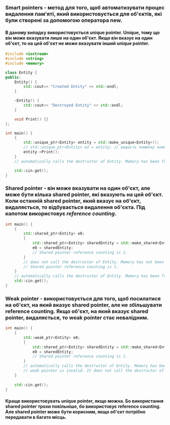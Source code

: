 ### **Smart pointers** - метод для того, щоб автоматизувати процес видалення пам'яті, який використовується для об'єктів, які були створені за допомогою оператора new.
#### В даному випадку використовується **unique pointer**. Unique, тому що він може вказувати лише на один об'єкт. Якщо він вказує на один об'єкт, то на цей об'єкт не може вказувати інший unique pointer.

```cpp
#include <iostream>
#include <string>
#include <memory>

class Entity {
public:
    Entity() {
        std::cout<< "Created Entity" << std::endl;
    }

    ~Entity() {
        std::cout<< "Destroyed Entity" << std::endl;
    }

    void Print() {}
};

int main() {
    {
        std::unique_ptr<Entity> entity = std::make_unique<Entity>();
        // std::unique_ptr<Entity> e2 = entity; // видасть помилку компіляції, бо unique pointer не може вказувати на один об'єкт одночасно з іншим unique pointer
        entity->Print();
    }
    // automatically calls the destructor of Entity. Memory has been freed.

    std::cin.get();
}
```

### **Shared pointer** - він може вказувати на один об'єкт, але може бути кілька shared pointer, які вказують на цей об'єкт. Коли останній shared pointer, який вказує на об'єкт, видаляється, то відбувається видалення об'єкта. Під капотом використовує *reference counting*.

```cpp
int main() {
    {
        std::shared_ptr<Entity> e0;
        {
            std::shared_ptr<Entity> sharedEntity = std::make_shared<Entity>();
            e0 = sharedEntity;
            // Shared pointer reference counting is 2.
        }
        // does not call the destructor of Entity. Memory has not been freed. e0 still points to the Entity, but sharedEntity is not.
        // Shared pointer reference counting is 1.
    }
    // automatically calls the destructor of Entity. Memory has been freed. Shared pointer reference counting is 0.
    std::cin.get();
}
```

### **Weak pointer** - використовується для того, щоб посилатися на об'єкт, на який вказує shared pointer, але не збільшувати reference counting. Якщо об'єкт, на який вказує shared pointer, видаляється, то weak pointer стає невалідним.

```cpp
int main() {
    {
        std::weak_ptr<Entity> e0;
        {
            std::shared_ptr<Entity> sharedEntity = std::make_shared<Entity>();
            e0 = sharedEntity;
            // Shared pointer reference counting is 1.
        }
        // automatically calls the destructor of Entity. Memory has been freed. Shared pointer reference counting is 0.
        // weak pointer is invalid. It does not call the destructor of Entity. 
    }
    
    std::cin.get();
}
```

#### Краще використовувать unique pointer, якщо можна. Бо використання shared pointer трохи повільніше, бо використовує reference counting. Але shared pointer може бути корисним, якщо об'єкт потрібно передавати в багато місць.